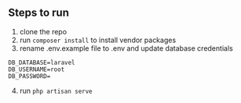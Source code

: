 ## Steps to run

1. clone the repo
2. run `composer install` to install vendor packages
3. rename .env.example file to .env and update database credentials
```
DB_DATABASE=laravel
DB_USERNAME=root
DB_PASSWORD=
```
4. run `php artisan serve`